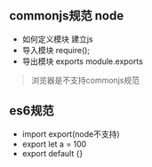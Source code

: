 ## commonjs规范 node
- 如何定义模块  建立js
- 导入模块  require();
- 导出模块 exports module.exports

> 浏览器是不支持commonjs规范

## es6规范
- import export(node不支持)
- export let a = 100
- export default {}